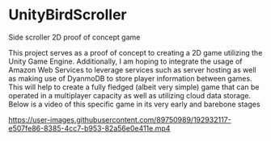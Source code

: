 # UnityBirdScroller
Side scroller 2D proof of concept game

This project serves as a proof of concept to creating a 2D game utilizing the Unity Game Engine. Additionally, I am hoping to integrate the usage of Amazon Web Services to leverage services such as server hosting as well as making use of DyanmoDB to store player information between games. This will help to create a fully fledged (albeit very simple) game that can be operated in a multiplayer capacity as well as utilizing cloud data storage. Below is a video of this specific game in its very early and barebone stages



https://user-images.githubusercontent.com/89750989/192932117-e507fe86-8385-4cc7-b953-82a56e0e411e.mp4

